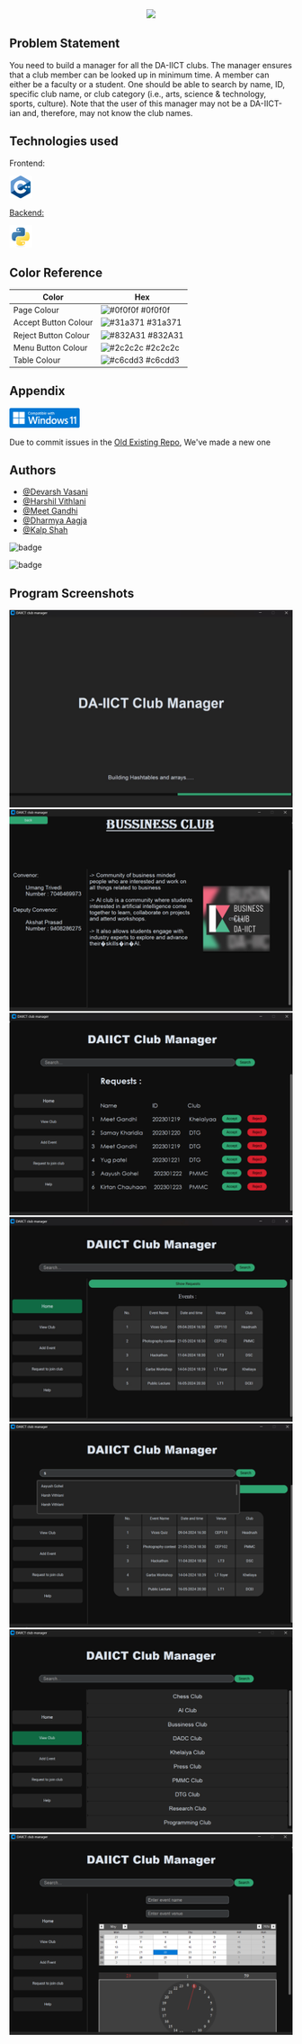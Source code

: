 
<div align="center">
<img src="https://capsule-render.vercel.app/api?type=venom&height=200&color=gradient&text=DA-IICT-Club-Manager&textBg=false&fontColor=FFFFFF&stroke=000000&animation=twinkling">
</div>




## Problem Statement

You need to build a manager for all the DA-IICT clubs. The manager ensures that a club member can be looked up in minimum time. A member can either be a faculty or a student. One should be able to search by name, ID, specific club name, or club category (i.e., arts, science & technology, sports, culture). Note that the user of this manager may not be a DA-IICT-ian and, therefore, may not know the club names.


## Technologies used

Frontend: <p align="left"> <a href="https://www.w3schools.com/cpp/" target="_blank" rel="noreferrer"> <img src="https://raw.githubusercontent.com/devicons/devicon/master/icons/cplusplus/cplusplus-original.svg" alt="cplusplus" width="40" height="40"/> </a> <a href="https://www.python.org" target="_blank" rel="noreferrer">

Backend: 

<img src="https://raw.githubusercontent.com/devicons/devicon/master/icons/python/python-original.svg" alt="python" width="40" height="40"/> </a> </p>


## Color Reference

| Color             | Hex                                                                |
| ----------------- | ------------------------------------------------------------------ |
| Page Colour | ![#0f0f0f](https://via.placeholder.com/10/0f0f0f?text=+) #0f0f0f |
| Accept Button Colour | ![#31a371](https://via.placeholder.com/10/31a371?text=+) #31a371 |
| Reject Button Colour | ![#832A31](https://via.placeholder.com/10/832A31?text=+) #832A31 |
| Menu Button Colour | ![#2c2c2c](https://via.placeholder.com/10/2c2c2c?text=+) #2c2c2c |
| Table Colour | ![#c6cdd3](https://via.placeholder.com/10/c6cdd3?text=+) #c6cdd3 |


## Appendix


<img src = "https://github.com/DevarshVasani/DA-Club-Manager/blob/master/Windows%20Badge/White%20-%20Blue%20(Inverted).png" width="125" height="35">

Due to commit issues in the [Old Existing Repo](https://github.com/DevarshVasani/DA-IICT-Club-Manager), We've made a new one


## Authors

- [@Devarsh Vasani](https://www.github.com/DevarshVasani)
- [@Harshil Vithlani](https://www.github.com/Appleeinstein)
- [@Meet Gandhi](https://www.github.com/Meet-Gandhi-1801)
- [@Dharmya Aagja](https://www.github.com/dharmyaaagja007)
- [@Kalp Shah](https://www.github.com/kalpshah546)

![badge](https://img.shields.io/badge/~With%20Love-000000?style=for-the-badge)

![badge](https://img.shields.io/badge/GeekGods-000000?style=for-the-badge)


## Program Screenshots

<img src = "https://github.com/DevarshVasani/DA-Club-Manager/blob/master/Program%20Screenshots/ba2778d3-8cba-4e69-a6b2-bdd6863dc290.jpeg"> 
<img src = "https://github.com/DevarshVasani/DA-Club-Manager/blob/master/Program%20Screenshots/IMG_7096.png">
<img src = "https://github.com/DevarshVasani/DA-Club-Manager/blob/b683ed3b5533505fef983d61e0220574f1090eb4/Program%20Screenshots/Club%20Join%20Requests.PNG">
<img src = "https://github.com/DevarshVasani/DA-Club-Manager/blob/master/Program%20Screenshots/Events.JPG">
<img src = "https://github.com/DevarshVasani/DA-Club-Manager/blob/master/Program%20Screenshots/Member%20Search.PNG">
<img src = "https://github.com/DevarshVasani/DA-Club-Manager/blob/master/Program%20Screenshots/IMG_7094.png">
<img src = "https://github.com/DevarshVasani/DA-Club-Manager/blob/master/Program%20Screenshots/IMG_7097.png">


